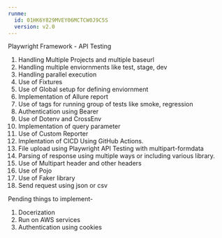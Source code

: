 ```yaml
---
runme:
  id: 01HK6Y829MVEY06MCTCW0J9C5S
  version: v2.0
---
```


Playwright Framework - API Testing

1. Handling Multiple Projects and multiple baseurl
2. Handling multiple enviornments like test, stage, dev
3. Handling parallel execution
4. Use of Fixtures
5. Use of Global setup for defining enviornment
6. Implementation of Allure report
7. Use of tags for running group of tests like smoke, regression
8. Authentication using Bearer
9. Use of Dotenv and CrossEnv
10. Implementation of query parameter
11. Use of Custom Reporter
12. Implentation of CICD Using GitHub Actions.
13. File upload using Playwright API Testing with multipart-formdata
14. Parsing of response using multiple ways or including various library.
15. Use of Multipart header and other headers
16. Use of Pojo
17. Use of Faker library
18. Send request using json or csv

Pending things to implement-


1. Docerization
2. Run on AWS services
3. Authentication using cookies